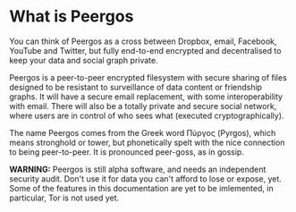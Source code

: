 # What is Peergos

You can think of Peergos as a cross between Dropbox, email, Facebook, YouTube and Twitter, but fully end-to-end encrypted and decentralised to keep your data and social graph private.

Peergos is a peer-to-peer encrypted filesystem with secure sharing of files designed to be resistant to surveillance of data content or friendship graphs. It will have a secure email replacement, with some interoperability with email. There will also be a totally private and secure social network, where users are in control of who sees what (executed cryptographically).

The name Peergos comes from the Greek word Πύργος (Pyrgos), which means stronghold or tower, but phonetically spelt with the nice connection to being peer-to-peer. It is pronounced peer-goss, as in gossip. 

**WARNING:** Peergos is still alpha software, and needs an independent security audit. Don't use it for data you can't afford to lose or expose, yet. Some of the features in this documentation are yet to be imlemented, in particular, Tor is not used yet. 
